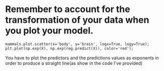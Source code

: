 # Remember to account for the transformation of your data when you plot your model.

`mammals.plot.scatter(x='body', y='brain', logx=True, logy=True);
plt.plot(np.exp(X), np.exp(reg.predict(X)), color='red');`

You have to plot the predictors and the predictions values as exponents in order to produce a straight line(as show in the code I've provided)